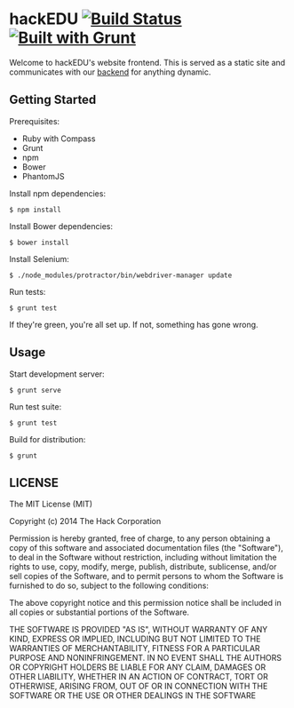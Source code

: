 # hackEDU [![Build Status](https://drone.io/github.com/hackedu/frontend/status.png)](https://drone.io/github.com/hackedu/frontend/latest) [![Built with Grunt](https://cdn.gruntjs.com/builtwith.png)](http://gruntjs.com/)

Welcome to hackEDU's website frontend. This is served as a static site and
communicates with our [backend](https://github.com/hackedu/backend) for
anything dynamic.

## Getting Started

Prerequisites:

* Ruby with Compass
* Grunt
* npm
* Bower
* PhantomJS

Install npm dependencies:

```
$ npm install
```

Install Bower dependencies:

```
$ bower install
```

Install Selenium:

```
$ ./node_modules/protractor/bin/webdriver-manager update
```

Run tests:

```
$ grunt test
```

If they're green, you're all set up. If not, something has gone wrong.

## Usage

Start development server:

```
$ grunt serve
```

Run test suite:

```
$ grunt test
```

Build for distribution:

```
$ grunt
```

## LICENSE

The MIT License (MIT)

Copyright (c) 2014 The Hack Corporation

Permission is hereby granted, free of charge, to any person obtaining a copy
of this software and associated documentation files (the "Software"), to
deal in the Software without restriction, including without limitation the
rights to use, copy, modify, merge, publish, distribute, sublicense, and/or
sell copies of the Software, and to permit persons to whom the Software is
furnished to do so, subject to the following conditions:

The above copyright notice and this permission notice shall be included in
all copies or substantial portions of the Software.

THE SOFTWARE IS PROVIDED "AS IS", WITHOUT WARRANTY OF ANY KIND, EXPRESS OR
IMPLIED, INCLUDING BUT NOT LIMITED TO THE WARRANTIES OF MERCHANTABILITY,
FITNESS FOR A PARTICULAR PURPOSE AND NONINFRINGEMENT. IN NO EVENT SHALL THE
AUTHORS OR COPYRIGHT HOLDERS BE LIABLE FOR ANY CLAIM, DAMAGES OR OTHER
LIABILITY, WHETHER IN AN ACTION OF CONTRACT, TORT OR OTHERWISE, ARISING
FROM, OUT OF OR IN CONNECTION WITH THE SOFTWARE OR THE USE OR OTHER DEALINGS
IN THE SOFTWARE
